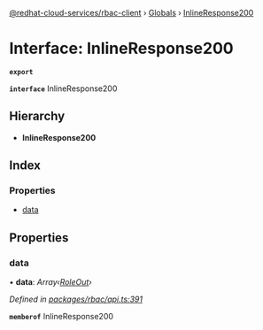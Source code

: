 [@redhat-cloud-services/rbac-client](../README.md) › [Globals](../globals.md) › [InlineResponse200](inlineresponse200.md)

# Interface: InlineResponse200

**`export`** 

**`interface`** InlineResponse200

## Hierarchy

* **InlineResponse200**

## Index

### Properties

* [data](inlineresponse200.md#data)

## Properties

###  data

• **data**: *Array‹[RoleOut](roleout.md)›*

*Defined in [packages/rbac/api.ts:391](https://github.com/RedHatInsights/javascript-clients/blob/master/packages/rbac/api.ts#L391)*

**`memberof`** InlineResponse200
